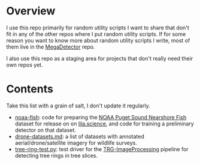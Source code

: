 # Overview

I use this repo primarily for random utility scripts I want to share that don't fit in any of the other repos where I put random utility scripts.  If for some reason you want to know more about random utility scripts I write, most of them live in the [MegaDetector](https://github.com/agentmorris/MegaDetector) repo.

I also use this repo as a staging area for projects that don't really need their own repos yet.

# Contents

Take this list with a grain of salt, I don't update it regularly.

* [noaa-fish](noaa-fish): code for preparing the <a href="https://lila.science/datasets/noaa-puget-sound-nearshore-fish">NOAA Puget Sound Nearshore Fish</a> dataset for release on on <a href="https://lila.science/">lila.science</a>, and code for training a preliminary detector on that dataset.
* [drone-datasets.md](drone-datasets.md): a list of datasets with annotated aerial/drone/satellite imagery for wildlife surveys.
* [tree-ring-test.py](tree-ring-test.py): test driver for the [TRG-ImageProcessing](https://github.com/Gregor-Mendel-Institute/TRG-ImageProcessing/) pipeline for detecting tree rings in tree slices.



